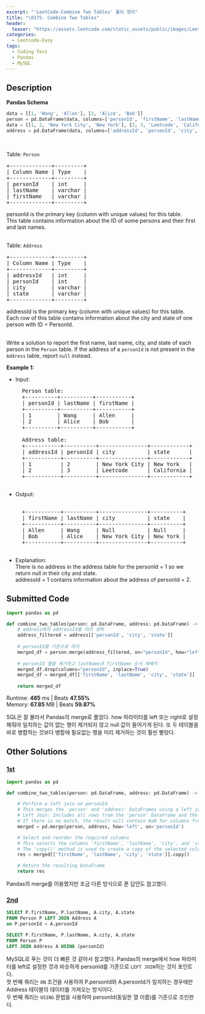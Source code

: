 ```yaml
---
excerpt: "'LeetCode-Combine Two Tables' 풀이 정리"
title: "\0175. Combine Two Tables"
header:
  teaser: "https://assets.leetcode.com/static_assets/public/images/LeetCode_Sharing.png"
categories:
  - Leetcode-Easy
tags:
  - Coding Test
  - Pandas
  - MySQL
---
```


## <i class="fa-solid fa-file-lines"></i> Description

**Pandas Schema**
```python
data = [[1, 'Wang', 'Allen'], [2, 'Alice', 'Bob']]
person = pd.DataFrame(data, columns=['personId', 'firstName', 'lastName']).astype({'personId':'Int64', 'firstName':'object', 'lastName':'object'})
data = [[1, 2, 'New York City', 'New York'], [2, 3, 'Leetcode', 'California']]
address = pd.DataFrame(data, columns=['addressId', 'personId', 'city', 'state']).astype({'addressId':'Int64', 'personId':'Int64', 'city':'object', 'state':'object'})
```
<br>

Table: `Person`
<pre>
+-------------+---------+    
| Column Name | Type    |    
+-------------+---------+    
| personId    | int     |    
| lastName    | varchar |    
| firstName   | varchar |    
+-------------+---------+
</pre>
personId is the primary key (column with unique values) for this table.    
This table contains information about the ID of some persons and their first and last names.   
<br>

Table: `Address`  
<pre>
+-------------+---------+    
| Column Name | Type    |    
+-------------+---------+    
| addressId   | int     |    
| personId    | int     |    
| city        | varchar |    
| state       | varchar |    
+-------------+---------+ 
</pre>
addressId is the primary key (column with unique values) for this table.    
Each row of this table contains information about the city and state of one person with ID = PersonId.     
<br>

Write a solution to report the first name, last name, city, and state of each person in the `Person` table. If the address of a `personId` is not present in the `Address` table, report `null` instead.

**Example 1:**

- Input:    
    <pre>
    Person table:    
    +----------+----------+-----------+ 
    | personId | lastName | firstName | 
    +----------+----------+-----------+ 
    | 1        | Wang     | Allen     | 
    | 2        | Alice    | Bob       | 
    +----------+----------+-----------+ 
     
    Address table:    
    +-----------+----------+---------------+------------+ 
    | addressId | personId | city          | state      | 
    +-----------+----------+---------------+------------+ 
    | 1         | 2        | New York City | New York   | 
    | 2         | 3        | Leetcode      | California | 
    +-----------+----------+---------------+------------+
    </pre>  
- Output:   
    <pre>  
    +-----------+----------+---------------+----------+    
    | firstName | lastName | city          | state    |    
    +-----------+----------+---------------+----------+    
    | Allen     | Wang     | Null          | Null     |    
    | Bob       | Alice    | New York City | New York |    
    +-----------+----------+---------------+----------+    
    </pre>  
- Explanation:   
There is no address in the address table for the personId = 1 so we return null in their city and state.   
addressId = 1 contains information about the address of personId = 2.   


## <i class="fa-solid fa-cloud-arrow-up"></i> Submitted Code

```python
import pandas as pd

def combine_two_tables(person: pd.DataFrame, address: pd.DataFrame) -> pd.DataFrame:
    # address에서 addressId를 미리 생략
    address_filtered = address[['personId', 'city', 'state']]
    
    # personId를 기준으로 머지
    merged_df = person.merge(address_filtered, on="personId", how="left")
    
    # personId 열을 제거하고 lastName과 firstName 순서 재배치
    merged_df.drop(columns="personId", inplace=True)
    merged_df = merged_df[['firstName', 'lastName', 'city', 'state']]
    
    return merged_df
```
<i class="fa-solid fa-clock"></i> Runtime: **485** ms \| Beats **47.55%**    
<i class="fa-solid fa-memory"></i> Memory: **67.85** MB \| Beats **59.87%**

SQL은 잘 몰라서 Pandas의 merge로 풀었다. how 파라미터를 left 또는 right로 설정해줘야 일치하는 값이 없는 행이 제거되지 않고 null 값이 들어가게 된다. 또 두 테이블을 바로 병합하는 것보다 병합에 필요없는 행을 미리 제거하는 것이 훨씬 빨랐다.

## <i class="fa-solid fa-flask"></i> Other Solutions

### <a href="https://leetcode.com/problems/combine-two-tables/solutions/6228473/mssql-oracle-pythondata-joining-person-and-address-data-with-sql-simple-solution/" target="_blank">1st</a>

```python
import pandas as pd

def combine_two_tables(person: pd.DataFrame, address: pd.DataFrame) -> pd.DataFrame:

    # Perform a left join on personId
    # This merges the 'person' and 'address' DataFrames using a left join on the 'personId' column.
    # Left Join: Includes all rows from the 'person' DataFrame and the matching rows from the 'address' DataFrame.
    # If there is no match, the result will contain NaN for columns from the 'address' DataFrame.
    merged = pd.merge(person, address, how='left', on='personId')

    # Select and reorder the required columns
    # This selects the columns 'firstName', 'lastName', 'city', and 'state' from the merged DataFrame.
    # The 'copy()' method is used to create a copy of the selected columns to avoid modifying the original DataFrame.
    res = merged[['firstName', 'lastName', 'city', 'state']].copy()

    # Return the resulting DataFrame
    return res 
```
Pandas의 merge를 이용했지만 조금 다른 방식으로 푼 답안도 참고했다.

### <a href="https://leetcode.com/problems/combine-two-tables/solutions/2593063/2-ways-to-write-the-same-query-using-lef-zmfk/" target="_blank">2nd</a>

```sql
SELECT P.firstName, P.lastName, A.city, A.state
FROM Person P LEFT JOIN Address A
on P.personId = A.personId
```

```sql
SELECT P.firstName, P.lastName, A.city, A.state
FROM Person P
LEFT JOIN Address A USING (personId)
```
MySQL로 푸는 것이 더 빠른 것 같아서 참고했다. Pandas의 merge에서 how 파라미터를 left로 설정한 것과 비슷하게 personId를 기준으로 `LEFT JOIN`하는 것이 포인트다.   
첫 번째 쿼리는 `ON` 조건을 사용하여 P.personId와 A.personId가 일치하는 경우에만 Address 테이블의 데이터를 가져오는 방식이다.   
두 번째 쿼리는 `USING` 문법을 사용하여 personId(동일한 열 이름)를 기준으로 조인한다.